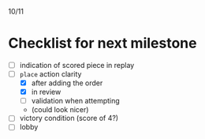 10/11

# Checklist for next milestone
 - [ ] indication of scored piece in replay
 - [ ] `place` action clarity
   - [x] after adding the order
   - [x] in review
   - [ ] validation when attempting
   - (could look nicer)
 - [ ] victory condition (score of 4?)
 - [ ] lobby
